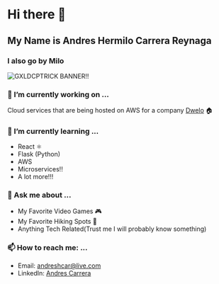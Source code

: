 # Hi there 👋
## My Name is Andres Hermilo Carrera Reynaga
### I also go by Milo

![GXLDCPTRICK BANNER!!](https://gxldcptrick.github.io/images/carouselImages/gxldcptbanner.png)

### 🔭 I’m currently working on ...
  Cloud services that are being hosted on AWS for a company [Dwelo](https://dwelo.com) 🏠
### 🌱 I’m currently learning ...
 - React ⚛️
 - Flask (Python)
 - AWS
 - Microservices!!
 - A lot more!!!
### 💬 Ask me about ...
- My Favorite Video Games 🎮
- My Favorite Hiking Spots :mount_fuji:
- Anything Tech Related(Trust me I will probably know something)
### 📫 How to reach me: ...
- Email: andreshcar@live.com
- LinkedIn: [Andres Carrera](https://linkedin.com/in/andres-h-carrera)


<!--
**gxldCptRick/gxldcptrick** is a ✨ _special_ ✨ repository because its `README.md` (this file) appears on your GitHub profile.

Here are some ideas to get you started:

- 🔭 I’m currently working on ...
- 🌱 I’m currently learning ...
- 👯 I’m looking to collaborate on ...
- 🤔 I’m looking for help with ...
- 💬 Ask me about ...
- 📫 How to reach me: ...
- 😄 Pronouns: ...
- ⚡ Fun fact: ...
-->

